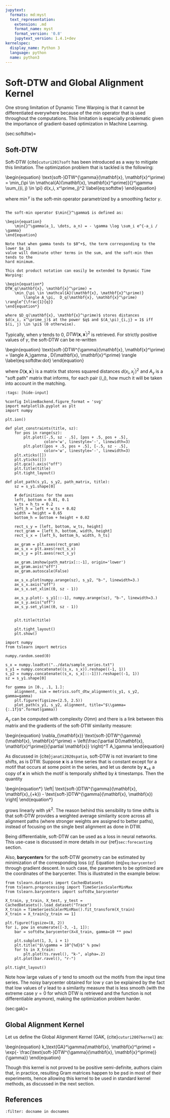 ```yaml
---
jupytext:
  formats: md:myst
  text_representation:
    extension: .md
    format_name: myst
    format_version: '0.8'
    jupytext_version: 1.4.1+dev
kernelspec:
  display_name: Python 3
  language: python
  name: python3
---
```


# Soft-DTW and Global Alignment Kernel

One strong limitation of Dynamic Time Warping is that it cannot be
differentiated everywhere because of the min operator that is used throughout
the computations.
This limitation is especially problematic given the importance of
gradient-based optimization in Machine Learning.

(sec:softdtw)=
## Soft-DTW

Soft-DTW {cite}`cuturi2017soft` has been introduced as a way to mitigate this
limitation.
The optimization problem that is tackled is the following:

\begin{equation}
\text{soft-}DTW^{\gamma}(\mathbf{x}, \mathbf{x}^\prime) =
    \min_{\pi \in \mathcal{A}(\mathbf{x}, \mathbf{x}^\prime)}{}^\gamma
        \sum_{(i, j) \in \pi} d(x_i, x^\prime_j)^2
\label{eq:softdtw}
\end{equation}

where $\min{}^\gamma$ is the soft-min operator parametrized by a smoothing
factor $\gamma$.

````{admonition} A note on soft-min

The soft-min operator $\min{}^\gamma$ is defined as:

\begin{equation}
    \min{}^\gamma(a_1, \dots, a_n) = - \gamma \log \sum_i e^{-a_i / \gamma}
\end{equation}

Note that when gamma tends to $0^+$, the term corresponding to the lower $a_i$
value will dominate other terms in the sum, and the soft-min then tends to the
hard minimum.
````

```{sidebar} Dot product notation
This dot product notation can easily be extended to Dynamic Time Warping:

\begin{equation*}
DTW_q(\mathbf{x}, \mathbf{x}^\prime) =
    \min_{\pi \in \mathcal{A}(\mathbf{x}, \mathbf{x}^\prime)}
        \langle A_\pi,  D_q(\mathbf{x}, \mathbf{x}^\prime) \rangle^{\frac{1}{q}}
\end{equation*}

where $D_q(\mathbf{x}, \mathbf{x}^\prime)$ stores distances
$d(x_i, x^\prime_j)$ at the power $q$ and $(A_\pi)_{i,j} = 1$ iff
$(i, j) \in \pi$ (0 otherwise).
```

Typically, when $\gamma$ tends to 0, $DTW(\mathbf{x}, \mathbf{x}^\prime)^2$ is
retrieved.
For strictly positive values of $\gamma$, the soft-DTW can be re-written

\begin{equation}
\text{soft-}DTW^{\gamma}(\mathbf{x}, \mathbf{x}^\prime) =
    \langle A_\gamma , D(\mathbf{x}, \mathbf{x}^\prime) \rangle
\label{eq:softdtw:dot}
\end{equation}

where $D(\mathbf{x}, \mathbf{x}^\prime)$ is a matrix that stores squared
distances $d(x_i, x^\prime_j)^2$
and $A_\gamma$ is a "soft path" matrix that informs, for each pair $(i, j)$,
how much it will be taken into account in the matching.

```{code-cell} ipython3
:tags: [hide-input]

%config InlineBackend.figure_format = 'svg'
import matplotlib.pyplot as plt
import numpy

plt.ion()

def plot_constraints(title, sz):
    for pos in range(sz):
        plt.plot([-.5, sz - .5], [pos + .5, pos + .5],
                 color='w', linestyle='-', linewidth=3)
        plt.plot([pos + .5, pos + .5], [-.5, sz - .5],
                 color='w', linestyle='-', linewidth=3)
    plt.xticks([])
    plt.yticks([])
    plt.gca().axis("off")
    plt.title(title)
    plt.tight_layout()

def plot_path(s_y1, s_y2, path_matrix, title):
    sz = s_y1.shape[0]

    # definitions for the axes
    left, bottom = 0.01, 0.1
    w_ts = h_ts = 0.2
    left_h = left + w_ts + 0.02
    width = height = 0.65
    bottom_h = bottom + height + 0.02

    rect_s_y = [left, bottom, w_ts, height]
    rect_gram = [left_h, bottom, width, height]
    rect_s_x = [left_h, bottom_h, width, h_ts]

    ax_gram = plt.axes(rect_gram)
    ax_s_x = plt.axes(rect_s_x)
    ax_s_y = plt.axes(rect_s_y)

    ax_gram.imshow(path_matrix[::-1], origin='lower')
    ax_gram.axis("off")
    ax_gram.autoscale(False)

    ax_s_x.plot(numpy.arange(sz), s_y2, "b-", linewidth=3.)
    ax_s_x.axis("off")
    ax_s_x.set_xlim((0, sz - 1))

    ax_s_y.plot(- s_y1[::-1], numpy.arange(sz), "b-", linewidth=3.)
    ax_s_y.axis("off")
    ax_s_y.set_ylim((0, sz - 1))


    plt.title(title)

    plt.tight_layout()
    plt.show()
```

```{code-cell} ipython3
import numpy
from tslearn import metrics

numpy.random.seed(0)

s_x = numpy.loadtxt("../data/sample_series.txt")
s_y1 = numpy.concatenate((s_x, s_x)).reshape((-1, 1))
s_y2 = numpy.concatenate((s_x, s_x[::-1])).reshape((-1, 1))
sz = s_y1.shape[0]

for gamma in [0., .1, 1.]:
    alignment, sim = metrics.soft_dtw_alignment(s_y1, s_y2, gamma=gamma)
    plt.figure(figsize=(2.5, 2.5))
    plot_path(s_y1, s_y2, alignment, title="$\\gamma={:.1f}$".format(gamma))
```

$A_\gamma$ can be computed with complexity $O(mn)$ and there is a link between
this matrix and the gradients of the soft-DTW similarity measure:

\begin{equation}
\nabla_{\mathbf{x}} \text{soft-}DTW^{\gamma}(\mathbf{x}, \mathbf{x}^\prime) =
    \left(\frac{\partial D(\mathbf{x}, \mathbf{x}^\prime)}{\partial \mathbf{x}} \right)^T A_\gamma
\end{equation}

As discussed in {cite}`janati2020spatio`, soft-DTW is not invariant to time
shifts, as is DTW.
Suppose $\mathbf{x}$ is a time series that is constant except for a motif that
occurs at some point in the series, and let us denote by $\mathbf{x}_{+k}$ a
copy of $\mathbf{x}$ in which the motif is temporally shifted by $k$ timestamps.
Then the quantity

\begin{equation*}
\left| \text{soft-}DTW^{\gamma}(\mathbf{x}, \mathbf{x}_{+k}) - \text{soft-}DTW^{\gamma}(\mathbf{x}, \mathbf{x}) \right|
\end{equation*}

grows linearly with $\gamma k^2$.
The reason behind this sensibility to time shifts is that soft-DTW provides a
weighted average similarity score across all alignment paths (where stronger
weights are assigned to better paths), instead of focusing on the single best
alignment as done in DTW.

Being differentiable, soft-DTW can be used as a loss in neural networks.
This use-case is discussed in more details in our {ref}`sec:forecasting`
section.

Also, **barycenters** for the soft-DTW geometry can be estimated by
minimization of the corresponding loss (_cf._ Equation {eq}`eq:barycenter`)
through gradient descent.
In such case, the parameters to be optimized are the coordinates of the
barycenter.
This is illustrated in the example below:

```{code-cell} ipython3
from tslearn.datasets import CachedDatasets
from tslearn.preprocessing import TimeSeriesScalerMinMax
from tslearn.barycenters import softdtw_barycenter

X_train, y_train, X_test, y_test = CachedDatasets().load_dataset("Trace")
X_train = TimeSeriesScalerMinMax().fit_transform(X_train)
X_train = X_train[y_train == 1]

plt.figure(figsize=(8, 2))
for i, pow in enumerate([-3, -1, 1]):
    bar = softdtw_barycenter(X=X_train, gamma=10 ** pow)

    plt.subplot(1, 3, i + 1)
    plt.title("$\\gamma = 10^{%d}$" % pow)
    for ts in X_train:
        plt.plot(ts.ravel(), "k-", alpha=.2)
    plt.plot(bar.ravel(), "r-")

plt.tight_layout()
```

Note how large values of $\gamma$ tend to smooth out the motifs from the input
time series.
The noisy barycenter obtained for low $\gamma$ can be explained by the fact
that low values of $\gamma$ lead to a similarity measure that is
less smooth (with the extreme case $\gamma = 0$ for which DTW is retrieved and
the function is not differentiable anymore), making the optimization problem
harder.

<!-- **TODO: Lire et discuter le papier Blondel & Mensch** -->

(sec:gak)=
## Global Alignment Kernel

Let us define the Global Alignment Kernel (GAK, {cite}`cuturi2007kernel`) as:

\begin{equation}
k_\text{GA}^\gamma(\mathbf{x}, \mathbf{x}^\prime) =
    \exp{- \frac{\text{soft-}DTW^{\gamma}(\mathbf{x}, \mathbf{x}^\prime)}{\gamma}}
\end{equation}

Though this kernel is not proved to be positive semi-definite, authors claim
that, in practice, resulting Gram matrices happen to be psd in most of their
experiments, hence allowing this kernel to be used in standard kernel methods,
as discussed in the next section.

<!-- **TODO: better check** -->

## References

```{bibliography} ../../references.bib
:filter: docname in docnames
```
